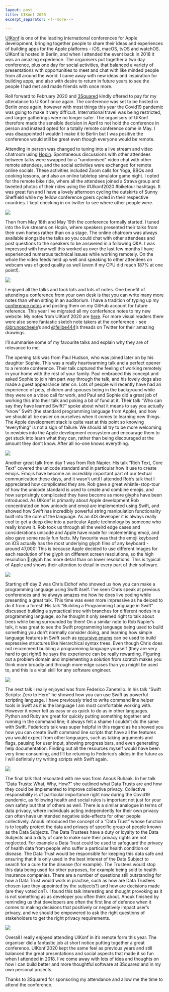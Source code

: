 ```yaml
---
layout: post
title: UIKonf 2020
excerpt_separator: <!--more-->

---
```


[UIKonf](https://uikonf.com) is one of the leading international conferences for Apple development, bringing together people to share their ideas and experiences of  building apps for the Apple platforms - iOS, macOS, tvOS and watchOS. UIKonf is hosted in Berlin, and when I attended the event back in 2018 it was an amazing experience. The organisers put together a two day conference, plus one day for social activities, that balanced a variety of presentations with opportunities to meet and chat with like minded people from all around the world. I came away with new ideas and inspiration for building apps, and also with desire to return in future years to see the people I had met and made friends with once more.

<!--more-->

Roll forward to February 2020 and [3Squared](https://www.3squared.com/) kindly offered to pay for my attendance to UIKonf once again. The conference was set to be hosted in Berlin once again, however with most things this year the Covid19 pandemic was going to make it very difficult. International travel was being restricted, and larger gatherings were no longer safer. The organisers of UIKonf therefore made the sensible decision in April to not hold the conference in person and instead opted for a totally remote conference come in May. I was disappointed I wouldn’t make it to Berlin but I was positive the conference would still be great even though everyone would be remote.

Attending in person was changed to tuning into a live stream and video chatroom using [Hopin](https://hopin.to). Spontaneous discussions with other attendees between talks were swapped for a “randomised” video chat with other remote attendees, and the social activities were exchanged for remote online socials. These activities included Zoom calls for Yoga, BBQs and cooking lessons, and also an online tabletop simulator game night. I opted for the remote bike ride, where all the attendees joined a Strava group and tweeted photos of their rides using the #UIkonf2020 #biketour hashtags. It was great fun and I have a lovely afternoon cycling the outskirts of Sunny Sheffield while my fellow conference goers cycled in their respective countries. I kept checking in on twitter to see where other people were.

![](/assets/uikonf-2020/01.png)

Then from May 18th and May 19th the conference formally started. I tuned into the live streams on Hopin, where speakers presented their talks from their own homes rather than on a stage. The online chatroom was always available alongside the talks so you could chat with other attendees and post questions to the speakers to be answered in a following Q&A. I was impressed with how well this worked as over the last few months I have experienced numerous technical issues while working remotely. On the whole the video feeds held up well and speaking to other attendees on webcam was of good quality as well (even if my CPU did reach 187% at one point!).

![](/assets/uikonf-2020/02.png)


I enjoyed all the talks and took lots and lots of notes. One benefit of attending a conference from your own desk is that you can write many more notes than when sitting in an auditorium. I have a tradition of typing up my [conference notes](/conference_notes) and posting them on my GitHub account for future reference. This year I've migrated all my conferfence notes to my new website. My notes from UIKonf 2020 are [here](/notes/UIKonf-2020.html). For more visual readers there were also some fantastic sketch note takers at the conference - see [@brunoscheele](https://twitter.com/brunoscheele/status/1262713253098119168?s=20)’s and [@felibe444](https://twitter.com/felibe444/status/1262396003413643269?s=20)’s threads on Twitter for their amazing drawings.

I’ll summarise some of my favourite talks and explain why they are of relevance to me.

The opening talk was from Paul Hudson, who was joined later on by his daughter Sophie. This was a really heartwarming talk and a perfect opener to a remote conference. Their talk captured the feeling of working remotely in your home with the rest of your family. Paul embraced this concept and asked Sophie to join him part way through the talk, and his lovely dogs also made a guest appearance later on. Lots of people will recently have had an experience of pets, children and spouses being in the background while they were on a video call for work, and Paul and Sophie did a great job of working this into their talk and poking a bit of fund at it. Their talk “Who can say they have learned Swift?” spoke about what it means to say you actually “know” Swift (the standard programming language from Apple), and how we should all be easier on ourselves when it comes to learning new things. The Apple development stack is quite vast at this point so knowing “everything” is not a sign of failure. We should all try to be more welcoming to newbies into the Apple development ecosystem and encourage them to get stuck into learn what they can, rather than being discouraged at the amount they don’t know. After all no-one knows everything.

![](/assets/uikonf-2020/03.png)

Another great talk from day 1 was from Rob Napier. His talk “Rich Text, Core Text” covered the unicode standard and in particular how it use to create emojis. Emojis have become an incredibly important part of our textual communication these days, and it wasn’t until I attended Rob’s talk that I appreciated how complicated they are. Rob gave a great whistle-stop-tour of how the unicode standard is used to create and combine emojis, and how surprisingly complicated they have become as more glyphs have been introduced. As UIKonf is primarily about Apple development Rob concentrated on how unicode and emoji are implemented using Swift, and showed how Swift has incredibly powerful string manipulation functionality built into the core of the language. As an iOS developer it is always really cool to get a deep dive into a particular Apple technology by someone who really knows it. Rob took us through all the weird edge cases and considerations unicode and Apple have made for implementing emoji, and also gave some really fun facts. My favourite was that the emoji keyboard on iOS actually has the most underlying glyph files of any keyboard - around 47,000! This is because Apple decided to use different images for each resolution of the glyph on different screen resolutions, so the high resolution 🏡 glyph has more detail than on lower resolutions. This is typical of Apple and shows their attention to detail in every part of their software.

![](/assets/uikonf-2020/04.png)

Starting off day 2 was Chris Eidhof who showed us how you can make a programming language using Swift itself. I’ve seen Chris speak at previous conferences and he always amazes me how he does live coding while presenting a great talk. This time was even more impressive as he deiced to do it from a forest! His talk “Building a Programming Language in Swift” discussed building a syntactical tree with branches for different nodes in a programming language, so he thought it only seemed right to talk about trees while being surrounded by them! On a similar note to Rob Napier’s talk, it was great to see the Swift programming language being used to build something you don’t normally consider doing, and learning how simple language features in Swift such as [recursive enums](https://docs.swift.org/swift-book/LanguageGuide/Enumerations.html#ID536) can be used to build expressive structures like hierarchical syntax trees. Even though Chris does not recommend building a programming language yourself (they are very hard to get right!) he says the experience can be really rewarding. Figuring out a problem domain and implementing a solution from scratch makes you think more broadly and through more edge cases than you might be used to, and this is a vital skill for any software engineer.

![](/assets/uikonf-2020/05.png)

The next talk I really enjoyed was from Federico Zanetello. In his talk “Swift Scripts: Zero to Hero” he showed how you can use Swift as powerful scripting language. I have previously tried to write command line helper tools in Swift as it is the language I am most comfortable working with. However it never felt as easy or as quick to do as in other languages. Python and Ruby are great for quickly putting something together and running in the command line; it always felt a shame I couldn’t do the same with Swift. Federico’s talk was super helpful in this regard as he showed you how you can create Swift command line scripts that have all the features you would expect from other languages, such as taking arguments and flags, pausing for user input, showing progress bars, and even generating help documentation.  Finding out all the resources myself would have been very time consuming, and I’ll be retuning to Federico’s slides in the future as I will definitely try writing scripts with Swift again.

![](/assets/uikonf-2020/06.png)

The final talk that resonated with me was from Anouk Ruhaak. In her talk “Data Trusts: What, Why, How?” she outlined what Data Trusts are and how they could be implemented to improve collective privacy. Collective responsibility is of particular importance right now during the Covid19 pandemic, as following health and social rules is important not just for your own safety but that of others as well. There is a similar analogue in terms of data privacy, where individuals acting independently for their own privacy can often have unintended negative side-effects for other people collectively. Anouk introduced the concept of a “Data Trust” whose function is to legally protect the data and privacy of specific group of people known as the Data Subjects. The Data Trustees have a duty or loyalty to the Data Subjects and a duty of care to make sure their privacy rights are not neglected. For example a Data Trust could be used to safeguard the privacy of health data from people who suffer a particular health condition or disease. The Data Trust would be responsible for keeping this data safe and ensuring that it is only used in the best interest of the Data Subject to search for a cure for the disease (for example). The Trustees would stop this data being used for other purposes, for example being sold to health insurance companies. There are a number of questions still outstanding for how a Data Trust would work in practise, such as how are Data Trustees chosen (are they appointed by the subjects?) and how are decisions made (are they voted on?). I found this talk interesting and thought provoking as it is not something as as developer you often think about. Anouk finished by reminding us that developers are often the first line of defence when it comes to making decisions that positively or negatively impact user’s privacy, and we should be empowered to ask the right questions of stakeholders to get the right privacy requirements.

![](/assets/uikonf-2020/07.png)

Overall I really enjoyed attending UIKonf in it’s remote form this year. The organiser did a fantastic job at short notice putting together a great conference. UIKonf 2020 kept the same feel as previous years and still balanced the great presentations and social aspects that made it so fun when I attended in 2018. I’ve come away with lots of idea and thoughts on how I can build better and more thoughtful software at 3Squared and in my own personal projects. 

Thanks to 3Squared for sponsoring my attendance and allow me the time to attend the conference.